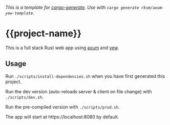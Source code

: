 _This is a template for [cargo-generate](https://cargo-generate.github.io/cargo-generate/)._
_Use with `cargo generate rksm/axum-yew-template`._

# {{project-name}}

This is a full stack Rust web app using [axum](https://github.com/tokio-rs/axum) and [yew](https://yew.rs/).

## Usage

Run `./scripts/install-dependencies.sh` when you have first generated this project.

Run the dev version (auto-reloads server & client on file change) with `./scripts/dev.sh`.

Run the pre-compiled version with `./scripts/prod.sh`.

The app will start at https://localhost:8080 by default.
